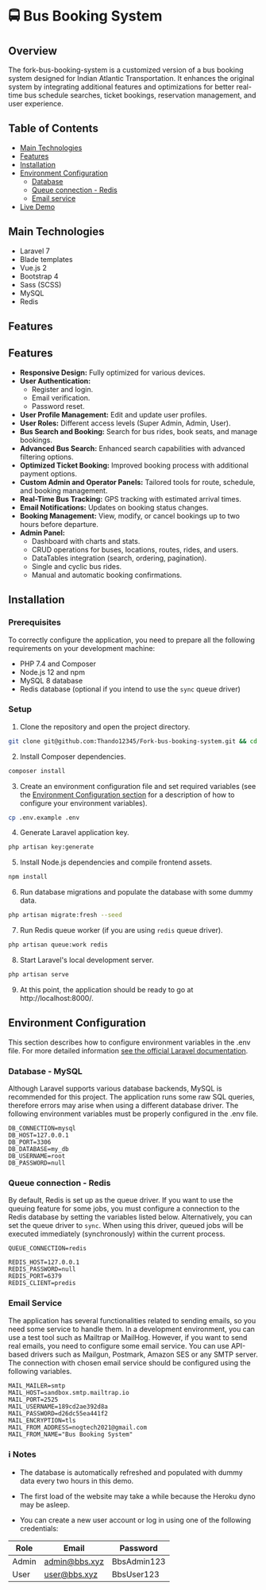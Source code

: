 # :oncoming_bus: Bus Booking System


## Overview

The fork-bus-booking-system is a customized version of a bus booking system designed for Indian Atlantic Transportation. It enhances the original system by integrating additional features and optimizations for better real-time bus schedule searches, ticket bookings, reservation management, and user experience.

## Table of Contents

* [Main Technologies](#main-technologies)
* [Features](#features)
* [Installation](#installation)
* [Environment Configuration](#environment-configuration)
    * [Database](#database---mysql)
    * [Queue connection - Redis](#queue-connection---redis)
    * [Email service](#email-service)
* [Live Demo](#live-demo)

## Main Technologies

* Laravel 7
* Blade templates
* Vue.js 2
* Bootstrap 4
* Sass (SCSS)
* MySQL
* Redis

## Features

## Features

* **Responsive Design:** Fully optimized for various devices.
* **User Authentication:**
  * Register and login.
  * Email verification.
  * Password reset.
* **User Profile Management:** Edit and update user profiles.
* **User Roles:** Different access levels (Super Admin, Admin, User).
* **Bus Search and Booking:** Search for bus rides, book seats, and manage bookings.
* **Advanced Bus Search:** Enhanced search capabilities with advanced filtering options.
* **Optimized Ticket Booking:** Improved booking process with additional payment options.
* **Custom Admin and Operator Panels:** Tailored tools for route, schedule, and booking management.
* **Real-Time Bus Tracking:** GPS tracking with estimated arrival times.
* **Email Notifications:** Updates on booking status changes.
* **Booking Management:** View, modify, or cancel bookings up to two hours before departure.
* **Admin Panel:**
  * Dashboard with charts and stats.
  * CRUD operations for buses, locations, routes, rides, and users.
  * DataTables integration (search, ordering, pagination).
  * Single and cyclic bus rides.
  * Manual and automatic booking confirmations.

## Installation

### Prerequisites

To correctly configure the application, you need to prepare all the following requirements on your development machine:

* PHP 7.4 and Composer
* Node.js 12 and npm
* MySQL 8 database
* Redis database (optional if you intend to use the `sync` queue driver)

### Setup

1. Clone the repository and open the project directory.

```bash
git clone git@github.com:Thando12345/Fork-bus-booking-system.git && cd Fork-bus-booking-system

```

2. Install Composer dependencies.

```bash
composer install
```

3. Create an environment configuration file and set required variables (see
   the [Environment Configuration section](#environment-configuration) for a description of how to configure your
   environment variables).

```bash
cp .env.example .env
```

4. Generate Laravel application key.

```bash
php artisan key:generate
```

5. Install Node.js dependencies and compile frontend assets.

```bash
npm install
```

6. Run database migrations and populate the database with some dummy data.

```bash
php artisan migrate:fresh --seed
```

7. Run Redis queue worker (if you are using `redis` queue driver).

```bash
php artisan queue:work redis
```

8. Start Laravel's local development server.

```bash
php artisan serve
```

9. At this point, the application should be ready to go at http://localhost:8000/.

## Environment Configuration

This section describes how to configure environment variables in the .env file. For more detailed
information [see the official Laravel documentation](https://laravel.com/docs/7.x).

### Database - MySQL

Although Laravel supports various database backends, MySQL is recommended for this project. The application runs some
raw SQL queries, therefore errors may arise when using a different database driver. The following environment variables
must be properly configured in the .env file.

```dotenv
DB_CONNECTION=mysql
DB_HOST=127.0.0.1
DB_PORT=3306
DB_DATABASE=my_db
DB_USERNAME=root
DB_PASSWORD=null
```

### Queue connection - Redis

By default, Redis is set up as the queue driver. If you want to use the queuing feature for some jobs, you must
configure a connection to the Redis database by setting the variables listed below. Alternatively, you can set the queue
driver to `sync`. When using this driver, queued jobs will be executed immediately (synchronously) within the current
process.

```dotenv
QUEUE_CONNECTION=redis 

REDIS_HOST=127.0.0.1
REDIS_PASSWORD=null
REDIS_PORT=6379
REDIS_CLIENT=predis
```

### Email Service

The application has several functionalities related to sending emails, so you need some service to handle them. In a
development environment, you can use a test tool such as Mailtrap or MailHog. However, if you want to send real emails,
you need to configure some email service. You can use API-based drivers such as Mailgun, Postmark, Amazon SES or any
SMTP server. The connection with chosen email service should be configured using the following variables.

```dotenv
MAIL_MAILER=smtp
MAIL_HOST=sandbox.smtp.mailtrap.io
MAIL_PORT=2525
MAIL_USERNAME=189cd2ae392d8a
MAIL_PASSWORD=d26dc55ea441f2
MAIL_ENCRYPTION=tls
MAIL_FROM_ADDRESS=nogtech2021@gmail.com
MAIL_FROM_NAME="Bus Booking System"

```


### :information_source: Notes

* The database is automatically refreshed and populated with dummy data every two hours in this demo.

* The first load of the website may take a while because the Heroku dyno may be asleep.

* You can create a new user account or log in using one of the following credentials:

| Role | Email | Password |
|---|---|---|
| Admin | admin@bbs.xyz | BbsAdmin123 |
| User | user@bbs.xyz | BbsUser123 |
